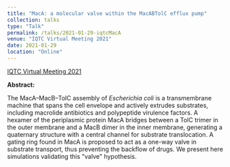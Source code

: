 ```yaml
---
title: "MacA: a molecular valve within the MacABTolC efflux pump"
collection: talks
type: "Talk"
permalink: /talks/2021-01-29-iqtcMacA
venue: "IQTC Virtual Meeting 2021"
date: 2021-01-29
location: "Online"
---
```


[IQTC Virtual Meeting 2021](https://www.iqtc.ub.edu/education-outreach/conferences-symposium/iqtc-virtual-meeting-2021/) 

**Abstract:**

The MacA–MacB–TolC assembly of *Escherichia coli* is a transmembrane machine that spans the cell envelope and actively extrudes substrates, including macrolide antibiotics and polypeptide virulence factors. A hexamer of the periplasmic protein MacA bridges between a TolC trimer in the outer membrane and a MacB dimer in the inner membrane, generating a quaternary structure with a central channel for substrate translocation. A gating ring found in MacA is proposed to act as a one-way valve in substrate transport, thus preventing the backflow of drugs. We present here simulations validating this "valve" hypothesis. 

